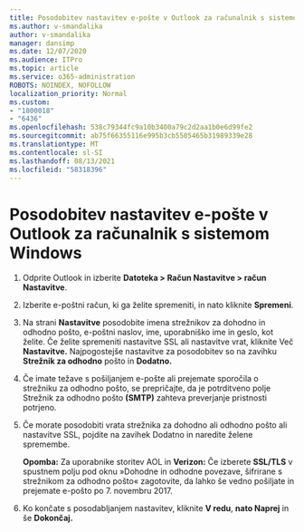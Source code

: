 ```yaml
---
title: Posodobitev nastavitev e-pošte v Outlook za računalnik s sistemom Windows
ms.author: v-smandalika
author: v-smandalika
manager: dansimp
ms.date: 12/07/2020
ms.audience: ITPro
ms.topic: article
ms.service: o365-administration
ROBOTS: NOINDEX, NOFOLLOW
localization_priority: Normal
ms.custom:
- "1800018"
- "6436"
ms.openlocfilehash: 538c79344fc9a10b3400a79c2d2aa1b0e6d99fe2
ms.sourcegitcommit: ab75f66355116e995b3cb5505465b31989339e28
ms.translationtype: MT
ms.contentlocale: sl-SI
ms.lasthandoff: 08/13/2021
ms.locfileid: "58318396"
---
```

# <a name="how-to-update-email-settings-in-outlook-for-pc"></a>Posodobitev nastavitev e-pošte v Outlook za računalnik s sistemom Windows

1. Odprite Outlook in izberite **Datoteka > Račun Nastavitve > račun Nastavitve**.

2. Izberite e-poštni račun, ki ga želite spremeniti, in nato kliknite **Spremeni**. 

3. Na strani **Nastavitve** posodobite imena strežnikov za dohodno in odhodno pošto, e-poštni naslov, ime, uporabniško ime in geslo, kot želite. Če želite spremeniti nastavitve SSL ali nastavitve vrat, kliknite Več **Nastavitve.** Najpogostejše nastavitve za posodobitev so na zavihku **Strežnik za odhodno** pošto in **Dodatno.**

4. Če imate težave s pošiljanjem e-pošte ali prejemate sporočila o strežniku za odhodno pošto, se prepričajte, da je potrditveno polje Strežnik za odhodno pošto **(SMTP)** zahteva preverjanje pristnosti potrjeno.

5. Če morate posodobiti vrata strežnika za dohodno ali  odhodno pošto ali nastavitve SSL, pojdite na zavihek Dodatno in naredite želene spremembe.

    **Opomba:** Za uporabnike storitev AOL in **Verizon:** Če izberete  **SSL/TLS** v spustnem polju pod oknu »Dohodne in odhodne povezave, šifrirane s strežnikom za odhodno pošto« zagotovite, da lahko še vedno pošiljate in prejemate e-pošto po 7. novembru 2017.

6. Ko končate s posodabljanjem nastavitev, kliknite **V redu**, **nato Naprej** in še **Dokončaj.**


